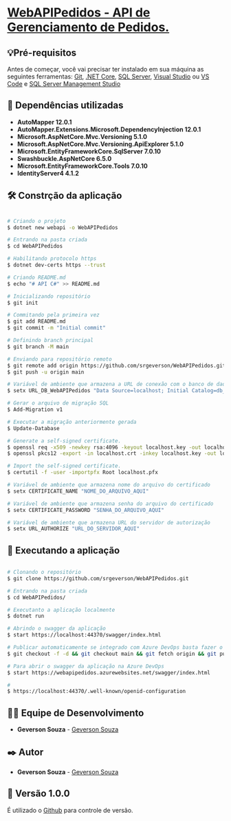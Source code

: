 # <a href="https://webapipedidos.azurewebsites.net/swagger/index.html">WebAPIPedidos - API de Gerenciamento de Pedidos.</a>

## 💡Pré-requisitos
Antes de começar, você vai precisar ter instalado em sua máquina as seguintes ferramentas:
[Git](https://git-scm.com), [.NET Core](https://dotnet.microsoft.com/en-us/download), [SQL Server](https://www.microsoft.com/pt-br/sql-server/sql-server-downloads), [Visual Studio](https://visualstudio.microsoft.com/) ou [VS Code](https://code.visualstudio.com/) e [SQL Server Management Studio](https://docs.microsoft.com/en-us/sql/ssms/download-sql-server-management-studio-ssms?view=sql-server-ver16)

## 🚀 Dependências utilizadas
* **AutoMapper 12.0.1**
* **AutoMapper.Extensions.Microsoft.DependencyInjection 12.0.1**
* **Microsoft.AspNetCore.Mvc.Versioning 5.1.0**
* **Microsoft.AspNetCore.Mvc.Versioning.ApiExplorer 5.1.0**
* **Microsoft.EntityFrameworkCore.SqlServer 7.0.10**
* **Swashbuckle.AspNetCore 6.5.0**
* **Microsoft.EntityFrameworkCore.Tools 7.0.10**
* **IdentityServer4 4.1.2**

## 🛠️ Constrção da aplicação

```bash

# Criando o projeto
$ dotnet new webapi -o WebAPIPedidos

# Entrando na pasta criada
$ cd WebAPIPedidos

# Habilitando protocolo https
$ dotnet dev-certs https --trust

# Criando README.md 
$ echo "# API C#" >> README.md

# Inicializando repositório
$ git init

# Commitando pela primeira vez
$ git add README.md
$ git commit -m "Initial commit"

# Definindo branch principal
$ git branch -M main

# Enviando para repositório remoto
$ git remote add origin https://github.com/srgeverson/WebAPIPedidos.git
$ git push -u origin main

# Variável de ambiente que armazena a URL de conexão com o banco de dados
$ setx URL_DB_WebAPIPedidos "Data Source=localhost; Initial Catalog=db_teste;User ID=user_teste;Password=@G12345678;Application Name=WebAPIPedidos;TrustServerCertificate=True;" /M

# Gerar o arquivo de migração SQL
$ Add-Migration v1

# Executar a migração anteriormente gerada
$ Update-Database

# Generate a self-signed certificate.
$ openssl req -x509 -newkey rsa:4096 -keyout localhost.key -out localhost.crt -subj "/CN=localhost" -addext "subjectAltName=DNS:localhost,DNS:api-webapipedidos,DNS:webapipedidos"
$ openssl pkcs12 -export -in localhost.crt -inkey localhost.key -out localhost.pfx -name "Adding API Resources to IdentityServer 5"

# Import the self-signed certificate.
$ certutil -f -user -importpfx Root localhost.pfx

# Variável de ambiente que armazena nome do arquivo do certificado
$ setx CERTIFICATE_NAME "NOME_DO_ARQUIVO_AQUI"

# Variável de ambiente que armazena senha do arquivo do certificado
$ setx CERTIFICATE_PASSWORD "SENHA_DO_ARQUIVO_AQUI"

# Variável de ambiente que armazena URL do servidor de autorização
$ setx URL_AUTHORIZE "URL_DO_SERVIDOR_AQUI"

```

## 🎲 Executando a aplicação

```bash

# Clonando o repositório
$ git clone https://github.com/srgeverson/WebAPIPedidos.git

# Entrando na pasta criada
$ cd WebAPIPedidos/

# Executanto a aplicação localmente
$ dotnet run

# Abrindo o swagger da aplicação
$ start https://localhost:44370/swagger/index.html

# Publicar automaticamente se integrado com Azure DevOps basta fazer o merge ou push com a branch main
$ git checkout -f -d && git checkout main && git fetch origin && git pull && git merge origin/develop

# Para abrir o swagger da aplicação na Azure DevOps
$ start https://webapipedidos.azurewebsites.net/swagger/index.html 

#
$ https://localhost:44370/.well-known/openid-configuration

```

## 👨‍💻 Equipe de Desenvolvimento

* **Geverson Souza** - [Geverson Souza](https://www.linkedin.com/in/srgeverson/)

## ✒️ Autor

* **Geverson Souza** - [Geverson Souza](https://www.linkedin.com/in/srgeverson/)

## 📌 Versão 1.0.0

É utilizado o [Github](https://github.com/) para controle de versão.
